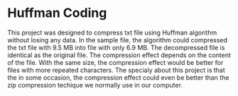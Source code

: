 # Huffman Coding
This project was designed to compress txt file using Huffman algorithm without losing any data. In the sample file, the algorithm could compressed the txt file with 9.5 MB into file with only 6.9 MB. The decompressed file is identical as the original file. The compression effect depends on the content of the file. With the same size, the compression effect would be better for files with more repeated characters. The specialy about this project is that the in some occasion, the compression effect could even be better than the zip compression techique we normally use in our computer. 
